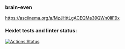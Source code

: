 ### brain-even
https://asciinema.org/a/MzJHttLgACEQMa39QWn0IiF9x
### Hexlet tests and linter status:
[![Actions Status](https://github.com/Marina093/frontend-project-44/workflows/hexlet-check/badge.svg)](https://github.com/Marina093/frontend-project-44/actions)
